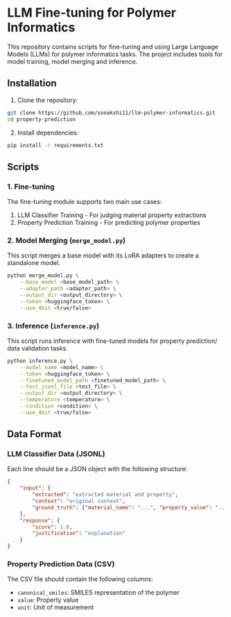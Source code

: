 # LLM Fine-tuning for Polymer Informatics

This repository contains scripts for fine-tuning and using Large Language Models (LLMs) for polymer informatics tasks. The project includes tools for model training, model merging and inference.


## Installation

1. Clone the repository:
```bash
git clone https://github.com/sonakshi11/llm-polymer-informatics.git
cd property-prediction
```

2. Install dependencies:
```bash
pip install -r requirements.txt
```

## Scripts

### 1. Fine-tuning 

The fine-tuning module supports two main use cases:

1. LLM Classifier Training - For judging material property extractions
2. Property Prediction Training - For predicting polymer properties


### 2. Model Merging (`merge_model.py`)

This script merges a base model with its LoRA adapters to create a standalone model.

```bash
python merge_model.py \
    --base_model <base_model_path> \
    --adapter_path <adapter_path> \
    --output_dir <output_directory> \
    --token <huggingface_token> \
    --use_4bit <true/false>
```

### 3. Inference (`inference.py`)

This script runs inference with fine-tuned models for property prediction/ data validation tasks.

```bash
python inference.py \
    --model_name <model_name> \
    --token <huggingface_token> \
    --finetuned_model_path <finetuned_model_path> \
    --test_jsonl_file <test_file> \
    --output_dir <output_directory> \
    --temperature <temperature> \
    --condition <condition> \
    --use_4bit <true/false>
```


## Data Format

### LLM Classifier Data (JSONL)
Each line should be a JSON object with the following structure:
```json
{
    "input": {
        "extracted": "extracted material and property",
        "context": "original context",
        "ground_truth": {"material_name": "...", "property_value": "..."}
    },
    "response": {
        "score": 1.0,
        "justification": "explanation"
    }
}
```

### Property Prediction Data (CSV)
The CSV file should contain the following columns:
- `canonical_smiles`: SMILES representation of the polymer
- `value`: Property value
- `unit`: Unit of measurement

